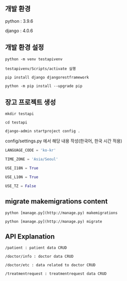 ## 개발 환경

python : 3.9.6

django : 4.0.6

## 개발 환경 설정
```
python -m venv testapivenv

testapivenv/Scripts/activate 실행 

pip install django djangorestframework

python -m pip install --upgrade pip 
```
## 장고 프로젝트 생성
```
mkdir testapi

cd testapi

django-admin startproject config .
```
config/settings.py 에서 해당 내용 작성(한국어, 한국 시간 적용)

```python
LANGUAGE_CODE = 'ko-kr'

TIME_ZONE = 'Asia/Seoul'

USE_I18N = True

USE_L10N = True

USE_TZ = False
```

## migrate makemigrations content
```
python [manage.py](http://manage.py) makemigrations

python [manage.py](http://manage.py) migrate
```

## API Explanation
```
/patient : patient data CRUD

/doctor/info : doctor data CRUD

/doctor/etc : data related to doctor CRUD

/treatmentrequest : treatmentrequest data CRUD
```
